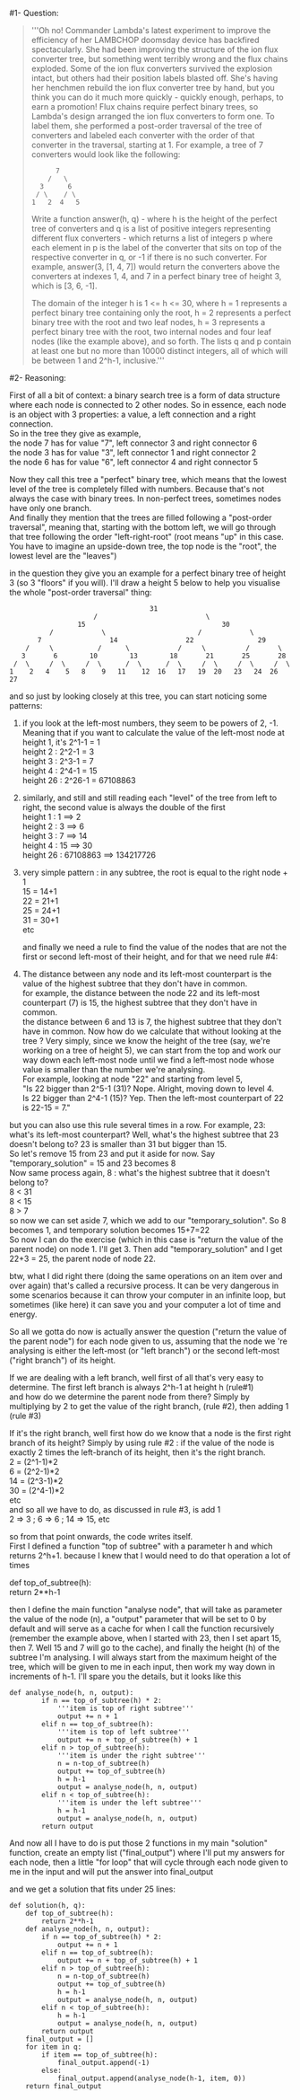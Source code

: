 #1- Question:
>'''Oh no! Commander Lambda's latest experiment to improve the efficiency of her LAMBCHOP doomsday device has backfired spectacularly.
She had been improving the structure of the ion flux converter tree, but something went terribly wrong and the flux chains exploded.
Some of the ion flux converters survived the explosion intact, but others had their position labels blasted off.
She's having her henchmen rebuild the ion flux converter tree by hand, but you think you can do it much more quickly - quickly enough,
perhaps, to earn a promotion!
Flux chains require perfect binary trees, so Lambda's design arranged the ion flux converters to form one.
To label them, she performed a post-order traversal of the tree of converters and labeled each converter with the order of that converter
in the traversal, starting at 1. For example, a tree of 7 converters would look like the following:
>
>           7
>         /   \
>       3      6
>      / \    / \
>     1   2  4   5
>Write a function answer(h, q) - where h is the height of the perfect tree of converters and q is a list of positive integers representing different
 flux converters - which returns a list of integers p where each element in p is the label of the converter that sits on top of the respective
 converter in q, or -1 if there is no such converter. For example, answer(3, [1, 4, 7]) would return the converters above the converters
 at indexes 1, 4, and 7 in a perfect binary tree of height 3, which is [3, 6, -1].
>
>The domain of the integer h is 1 <= h <= 30, where
h = 1 represents a perfect binary tree containing only the root,
h = 2 represents a perfect binary tree with the root and two leaf nodes,
h = 3 represents a perfect binary tree with the root, two internal nodes and four leaf nodes (like the example above),
and so forth.
The lists q and p contain at least one but no more than 10000 distinct integers, all of which will be between 1 and 2^h-1, inclusive.'''

#2- Reasoning:

First of all a bit of context: a binary search tree is a form of data structure where each node is connected to 2 other nodes. So in essence, each
 node is an object with 3 properties: a value, a left connection and a right connection.   
So in the tree they give as example,  
the node 7 has for value "7", left connector 3 and right connector 6  
the node 3 has for value "3", left connector 1 and right connector 2  
the node 6 has for value "6", left connector 4 and right connector 5  

Now they call this tree a "perfect" binary tree, which means that the lowest level of the tree is completely filled with numbers. Because that's
 not always the case with binary trees. In non-perfect trees, sometimes nodes have only one branch.  
And finally they mention that the trees are filled following a "post-order traversal", meaning that, starting with the bottom left, we will go
 through that tree following the order "left-right-root" (root means "up" in this case. You have to imagine an upside-down tree, the top node is
  the "root", the lowest level are the "leaves")  


in the question they give you an example for a perfect binary tree of height 3 (so 3 "floors" if you will). I'll draw a height 5 below to help you
 visualise the whole "post-order traversal" thing:  

                                       31
                         /                           \
                     15                                  30
              /            \                       /            \
           7                 14                 22                29
        /     \           /      \            /     \          /       \
       3       6        10        13        18       21       25       28
     /  \     /  \     /  \      /  \      /  \     /  \     /  \     /  \
    1    2   4    5   8    9   11    12  16   17   19  20   23   24  26   27



and so just by looking closely at this tree, you can start noticing some patterns:

1) if you look at the left-most numbers, they seem to be powers of 2, -1.   
Meaning that if you want to calculate the value of the left-most node at height 1, it's 2^1-1 = 1  
height 2   : 2^2-1 = 3  
height 3   : 2^3-1 = 7   
height 4   : 2^4-1 = 15    
height 26 : 2^26-1 = 67108863  

2) similarly, and still and still reading each "level" of the tree from left to right, the second value is always the double of the first  
height 1   : 1 ==> 2  
height 2   : 3 ==> 6  
height 3   : 7 ==> 14  
height 4   : 15 ==> 30  
height 26 : 67108863 ==> 134217726

3) very simple pattern : in any subtree, the root is equal to the right node + 1  
15 = 14+1  
22 = 21+1  
25 = 24+1  
31 = 30+1  
etc  

    and finally we need a rule to find the value of the nodes that are not the first or second left-most of their height, and for that we need rule #4:  

4) The distance between any node and its left-most counterpart is the value of the highest subtree that they don't have in common.  
for example, the distance between the node 22 and its left-most counterpart (7) is 15, the highest subtree that they don't have in common.  
the distance between 6 and 13 is 7, the highest subtree that they don't have in common. Now how do we calculate that without looking at the tree
? Very simply, since we know the height of the tree (say, we're working on a tree of height 5), we can start from the top and work our way down
 each left-most node until we find a left-most node whose value is smaller than the number we're analysing.   
For example, looking at node "22" and starting from level 5,  
"Is 22 bigger than 2^5-1 (31)? Nope. Alright, moving down to level 4.  
Is 22 bigger than 2^4-1 (15)? Yep. Then the left-most counterpart of 22 is 22-15 = 7."  

but you can also use this rule several times in a row. For example, 23: what's its left-most counterpart? Well, what's the highest subtree that 23
 doesn't belong to? 23 is smaller than 31 but bigger than 15.  
So let's remove 15 from 23 and put it aside for now. Say "temporary_solution" = 15 and 23 becomes 8  
Now same process again, 8 : what's the highest subtree that it doesn't belong to?   
8 < 31   
8 < 15   
8 > 7  
so now we can set aside 7, which we add to our "temporary_solution". So 8 becomes 1, and temporary solution becomes 15+7=22  
So now I can do the exercise (which in this case is "return the value of the parent node) on node 1. I'll get 3. Then add "temporary_solution" and
 I get 22+3 = 25, the parent node of node 22.  

btw, what I did right there (doing the same operations on an item over and over again) that's called a recursive process. It can be very dangerous
 in some scenarios because it can throw your computer in an infinite loop, but sometimes (like here) it can save you and your computer a lot of
  time and energy.  


So all we gotta do now is actually answer the question ("return the value of the parent node") for each node given to us, assuming that the node we
're analysing is either the left-most (or "left branch") or the second left-most ("right branch") of its height.  

If we are dealing with a left branch, well first of all that's very easy to determine. The first left branch is always 2^h-1 at height h (rule#1)  
and how do we determine the parent node from there? Simply by multiplying by 2 to get the value of the right branch, (rule #2), then adding 1 (rule #3)

If it's the right branch, well first how do we know that a node is the first right branch of its height? Simply by using rule #2 : if the value of
 the node is exactly 2 times the left-branch of its height, then it's the right branch.  
2   = (2^1-1)*2  
6   = (2^2-1)*2  
14 = (2^3-1)*2  
30 = (2^4-1)*2  
etc  
and so all we have to do, as discussed in rule #3, is add 1  
2 => 3 ; 6 => 6 ; 14 => 15, etc  


so from that point onwards, the code writes itself.   
First I defined a function "top of subtree" with a parameter h and which returns 2^h+1. because I knew that I would need to do that operation a lot
 of times  

def top_of_subtree(h):  
      return 2**h-1  

then I define the main function "analyse node", that will take as parameter the value of the node (n), a "output" parameter that will be set to 0
 by default and will serve as a cache for when I call the function recursively (remember the example above, when I started with 23, then I set
  apart 15, then 7. Well 15 and 7 will go to the cache), and finally the height (h) of the subtree I'm analysing. I will always start from the
   maximum height of the tree, which will be given to me in each input, then work my way down in increments of h-1. I'll spare you the details, but
    it looks like this  
    
    def analyse_node(h, n, output):  
            if n == top_of_subtree(h) * 2:  
                '''item is top of right subtree'''  
                output += n + 1  
            elif n == top_of_subtree(h):
                '''item is top of left subtree'''
                output += n + top_of_subtree(h) + 1
            elif n > top_of_subtree(h):
                '''item is under the right subtree'''
                n = n-top_of_subtree(h)
                output += top_of_subtree(h)
                h = h-1
                output = analyse_node(h, n, output)
            elif n < top_of_subtree(h):
                '''item is under the left subtree'''
                h = h-1
                output = analyse_node(h, n, output)
            return output


And now all I have to do is put those 2 functions in my main "solution" function, create an empty list ("final_output") where I'll put my answers
 for each node, then a little "for loop" that will cycle through each node given to me in the input and will put the answer into final_output  


and we get a solution that fits under 25 lines:

    def solution(h, q):
        def top_of_subtree(h):
            return 2**h-1
        def analyse_node(h, n, output):
            if n == top_of_subtree(h) * 2:
                output += n + 1
            elif n == top_of_subtree(h):
                output += n + top_of_subtree(h) + 1
            elif n > top_of_subtree(h):
                n = n-top_of_subtree(h)
                output += top_of_subtree(h)
                h = h-1
                output = analyse_node(h, n, output)
            elif n < top_of_subtree(h):
                h = h-1
                output = analyse_node(h, n, output)
            return output
        final_output = []
        for item in q:
            if item == top_of_subtree(h):
                final_output.append(-1)
            else:
                final_output.append(analyse_node(h-1, item, 0))
        return final_output